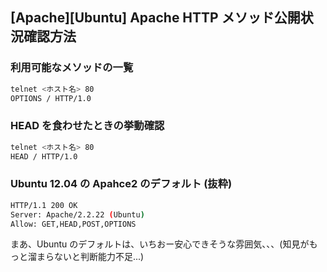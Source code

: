## [Apache][Ubuntu] Apache HTTP メソッド公開状況確認方法


### 利用可能なメソッドの一覧

```sh
telnet <ホスト名> 80
OPTIONS / HTTP/1.0

```


### HEAD を食わせたときの挙動確認

```sh
telnet <ホスト名> 80
HEAD / HTTP/1.0

```


### Ubuntu 12.04 の Apahce2 のデフォルト (抜粋)

```sh
HTTP/1.1 200 OK
Server: Apache/2.2.22 (Ubuntu)
Allow: GET,HEAD,POST,OPTIONS
```
まあ、Ubuntu のデフォルトは、いちおー安心できそうな雰囲気、、、(知見がもっと溜まらないと判断能力不足...)

